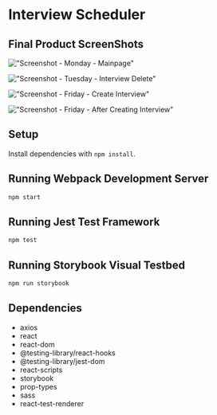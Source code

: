 # Interview Scheduler

## Final Product ScreenShots
!["Screenshot - Monday - Mainpage"](https://github.com/Friies/scheduler/blob/master/docs/Screenshot%20-%20Monday%20-%20Main.png)

!["Screenshot - Tuesday - Interview Delete"](https://github.com/Friies/scheduler/blob/master/docs/Screenshot%20-%20Tuesday%20-%20Delete.png)

!["Screenshot - Friday - Create Interview"](https://github.com/Friies/scheduler/blob/master/docs/Screenshot%20-%20Friday%20-%20createInterview.png)

!["Screenshot - Friday - After Creating Interview"](https://github.com/Friies/scheduler/blob/master/docs/Screenshot%20-%20Friday%20-%20interviewConfirmation.png)

## Setup
Install dependencies with `npm install`.

## Running Webpack Development Server
```sh
npm start
```

## Running Jest Test Framework
```sh
npm test
```

## Running Storybook Visual Testbed
```sh
npm run storybook
```

## Dependencies
- axios
- react
- react-dom
- @testing-library/react-hooks
- @testing-library/jest-dom
- react-scripts
- storybook
- prop-types
- sass
- react-test-renderer